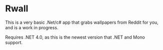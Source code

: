 Rwall
=====

This is a very basic .Net/c# app that grabs wallpapers from Reddit for you, and is a work in progress.

Requires .NET 4.0, as this is the newest version that .NET and Mono support.
